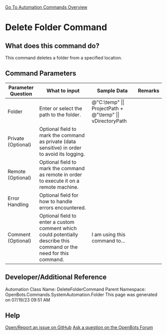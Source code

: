 <!--TITLE: Delete Folder Command -->
<!-- SUBTITLE: a command in the System Automation Commands\Folder group. -->
[Go To Automation Commands Overview](/automation-commands)


# Delete Folder Command


## What does this command do?
This command deletes a folder from a specified location.


## Command Parameters
| Parameter Question   	| What to input  	|  Sample Data 	| Remarks  	|
| ---                    | ---               | ---           | ---       |
|Folder|Enter or select the path to the folder.|@"C:\temp" \|\| ProjectPath + @"\temp" \|\| vDirectoryPath||
|Private (Optional)|Optional field to mark the command as private (data sensitive) in order to avoid its logging.|||
|Remote (Optional)|Optional field to mark the command as remote in order to execute it on a remote machine.|||
|Error Handling|Optional field for how to handle errors encountered.|||
|Comment (Optional)|Optional field to enter a custom comment which could potentially describe this command or the need for this command.|I am using this command to...||


## Developer/Additional Reference
Automation Class Name: DeleteFolderCommand
Parent Namespace: OpenBots.Commands.SystemAutomation.Folder
This page was generated on 07/19/23 09:51 AM


## Help
[Open/Report an issue on GitHub](https://github.com/OpenBotsAI/OpenBots.Studio/issues/new)
[Ask a question on the OpenBots Forum](https://openbots.ai/forums/)
